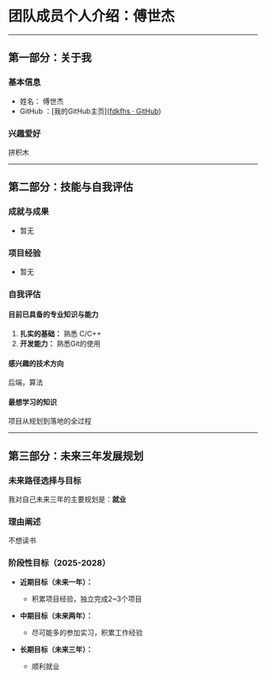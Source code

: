 # 团队成员个人介绍：傅世杰

---

## 第一部分：关于我

### 基本信息

* 姓名： 傅世杰
* GitHub ：[我的GitHub主页]([fdkfhs · GitHub](https://github.com/fdkfhs))


### 兴趣爱好

拼积木


---

## 第二部分：技能与自我评估

### 成就与成果

* 暂无

### 项目经验

- 暂无

### 自我评估

#### 目前已具备的专业知识与能力

1. **扎实的基础：** 熟悉 C/C++
1. **开发能力：** 熟悉Git的使用

#### 感兴趣的技术方向

后端，算法

#### 最想学习的知识

项目从规划到落地的全过程

---

## 第三部分：未来三年发展规划

### 未来路径选择与目标

我对自己未来三年的主要规划是：**就业**

### 理由阐述

不想读书

### 阶段性目标（2025-2028）

* **近期目标（未来一年）：**
  * 积累项目经验，独立完成2~3个项目
* **中期目标（未来两年）：**
  * 尽可能多的参加实习，积累工作经验
* **长期目标（未来三年）：**

  * 顺利就业